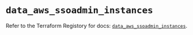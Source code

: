 # `data_aws_ssoadmin_instances`

Refer to the Terraform Registory for docs: [`data_aws_ssoadmin_instances`](https://registry.terraform.io/providers/hashicorp/aws/4.67.0/docs/data-sources/ssoadmin_instances).
